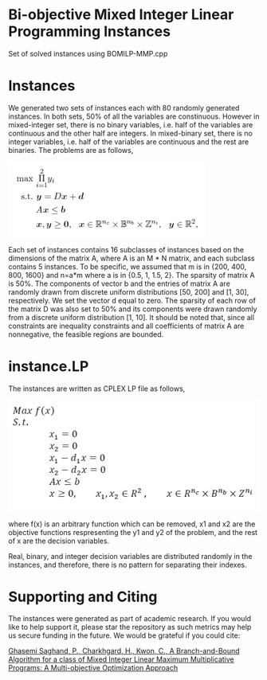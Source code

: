 # Bi-objective Mixed Integer Linear Programming Instances
Set of solved instances using BOMILP-MMP.cpp
# Instances
We generated two sets of instances each with 80 randomly generated instances. In both sets, 50% of all the variables are constinuous. However in mixed-integer set, there is no binary variables, i.e. half of the variables are continuous and the other half are integers. In mixed-binary set, there is no integer variables, i.e. half of the variables are continuous and the rest are binaries. The problems are as follows,

![Images](Images/problem.jpg)

Each set of instances contains 16 subclasses of instances based on the dimensions of the matrix A, where A is an M * N matrix, and each subclass contains 5 instances. To be specific, we assumed that m is in {200, 400, 800, 1600} and n=a*m where a is in {0.5, 1, 1.5, 2}. The sparsity of matrix A is 50%. The components of vector b and the entries of matrix A are randomly drawn from discrete uniform distributions [50, 200] and [1, 30], respectively. We set the vector d equal to zero. The sparsity of each row of the matrix D was also set to 50% and its components were drawn randomly from a discrete uniform distribution [1, 10].
It should be noted that, since all constraints are inequality constraints and all coefficients of matrix A are nonnegative, the feasible regions are bounded.

# instance.LP

The instances are written as CPLEX LP file as follows,

![Images](Images/instance.jpg)

where f(x) is an arbitrary function which can be removed, x1 and x2 are the objective functions respresenting the y1 and y2 of the problem, and the rest of x are the decision variables.

Real, binary, and integer decision variables are distributed randomly in the instances, and therefore, there is no pattern for separating their indexes.
# Supporting and Citing

The instances were generated as part of academic research. If you would like to help support it, please star the repository as such metrics may help us secure funding in the future. We would be grateful if you could cite:

[Ghasemi Saghand, P., Charkhgard, H., Kwon, C., A Branch-and-Bound Algorithm for a class of Mixed Integer Linear Maximum Multiplicative Programs: A Multi-objective Optimization Approach](http://www.optimization-online.org/DB_HTML/2018/04/6562.html)
